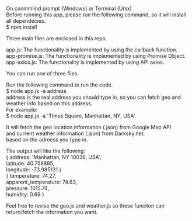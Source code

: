 On conmmlind prompt (Windows) or Terminal (Unix) <br>
Before running this app, please run the following command, so it will install all dependecies.<br> 
$ npm install <br>

Three main files are enclosed in this repo. <br>

app.js: The functionality is implemented by using the callback function.  <br>
app-promise.js: The functionality is implemented by using Promise Object. <br>
app-axios.js: The functionality is implemented by using API axios. <br> 

You can run one of three files. 

Run the following command to run the code.<br>
$ node app.js -a address <br>
address is the real address you should type in, so you can fetch geo and weather info based on this address. <br>
For example: <br>
$ node app.js -a 'Times Square, Manhattan, NY, USA' <br>



It will fetch the geo location information (.json) from Google Map API <br>
and current weather information (.json) from Darksky.net. <br>
based on the adreess you type in.

The output will like the following: <br>
{ address: 'Manhattan, NY 10036, USA', <br>
  latitude: 40.758895, <br>
  longitude: -73.985131 } <br>
{ temperature: 74.27, <br>
  apparent_temperature: 74.63, <br>
  pressure: 1015.74, <br>
  humidity: 0.69 }   <br>
  
  Feel free to revise the geo.js and weather.js so these funciton can return/fetch the information you want.
  
